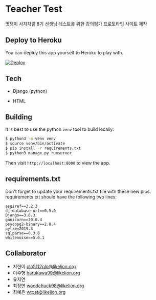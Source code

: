 # Teacher Test

멋쟁이 사자처럼 8기 선생님 테스트를 위한 강의평가 프로토타입 사이트 제작

## Deploy to Heroku

You can deploy this app yourself to Heroku to play with.

[![Deploy](https://www.herokucdn.com/deploy/button.png)](https://heroku.com/deploy)


## Tech

- Django (python)

- HTML

## Building

It is best to use the python `venv` tool to build locally:

```sh
$ python3 -m venv venv
$ source venv/bin/activate
$ pip install -r requirements.txt
$ python3 manage.py runserver
```

Then visit `http://localhost:8000` to view the app.

## requirements.txt

Don't forget to update your requirements.txt file with these new pips.
requirements.txt should have the following two lines:

```
asgiref==3.2.3
dj-database-url==0.5.0
Django==3.0.3
gunicorn==20.0.4
psycopg2-binary==2.8.4
pytz==2019.3
sqlparse==0.3.0
whitenoise==5.0.1
```

## Collaborator
- 지현이 olo5112olo@likelion.org
- 이주형 harukawa99@likelion.org
- 유지연
- 최정연 woodchuck98@likelion.org
- 최예은 wtcat@likelion.org


